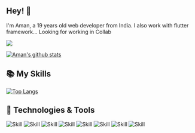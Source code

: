 ## Hey! 👋
I'm Aman, a 19 years old web developer from India. 
I also work with flutter framework...
Looking for working in Collab


![](https://komarev.com/ghpvc/?username=AshAman999&color=green)


[![Aman's github stats](https://github-readme-stats.vercel.app/api?username=AshAman999&show_icons=true&theme=radical)](Stats)

## 📚 My Skills

[![Top Langs](https://github-readme-stats.vercel.app/api/top-langs/?username=AshAman999&layout=compact&show_icons=true&theme=dark)](https://github.com/Nitish-web-nik/Nitish-web-nik)

## 🔧 Technologies & Tools
![Skill](https://img.shields.io/badge/c++%20-%2300599C.svg?&style=for-the-badge&logo=c%2B%2B&ogoColor=white)
![Skill](https://img.shields.io/badge/HTML5-E34F26?style=for-the-badge&logo=html5&logoColor=white)
![Skill](https://img.shields.io/badge/CSS3-1572B6?style=for-the-badge&logo=css3&logoColor=white)
![Skill](https://img.shields.io/badge/JavaScript-323330?style=for-the-badge&logo=javascript&logoColor=F7DF1E)
![Skill](https://img.shields.io/badge/Sass-CC6699?style=for-the-badge&logo=sass&logoColor=white)
![Skill](https://img.shields.io/badge/Visual_Studio_Code-0078D4?style=for-the-badge&logo=visual%20studio%20code&logoColor=white)
![Skill](https://img.shields.io/badge/git%20-%23F05033.svg?&style=for-the-badge&logo=git&logoColor=white)
![Skill](https://img.shields.io/badge/github%20-%23121011.svg?&style=for-the-badge&logo=github&logoColor=white)
